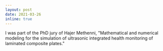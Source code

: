 ```yaml
---
layout: post
date: 2021-03-26
inline: true
---
```


I was part of the PhD jury of Hajer Methenni, "Mathematical and numerical modeling for the simulation of ultrasonic integrated health monitoring of laminated composite plates."
